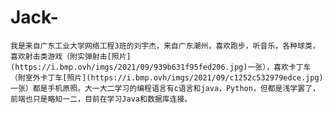# Jack-
	我是来自广东工业大学网络工程3班的刘宇杰，来自广东潮州，喜欢跑步，听音乐，各种球类，喜欢射击类游戏（附实弹射击[照片](https://i.bmp.ovh/imgs/2021/09/939b631f95fed206.jpg)一张），喜欢卡丁车（附室外卡丁车[照片](https://i.bmp.ovh/imgs/2021/09/c1252c532979edce.jpg)一张）都是手机原照。大一大二学习的编程语言有c语言和java，Python，但都是浅学罢了，前端也只是略知一二，目前在学习Java和数据库连接。

